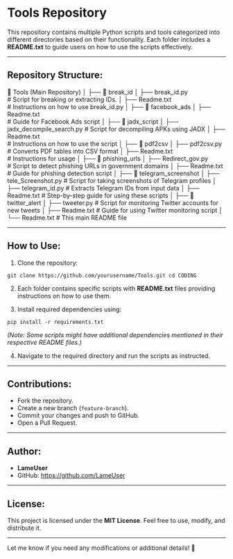 Tools Repository
=================

This repository contains multiple Python scripts and tools categorized into different directories based on their functionality. Each folder includes a **README.txt** to guide users on how to use the scripts effectively.

----------------------------------------

Repository Structure:
---------------------

📂 Tools  (Main Repository)
│
├── 📂 break_id
│   ├── break_id.py          
      # Script for breaking or extracting IDs.
│   ├── Readme.txt            
      # Instructions on how to use break_id.py
│
├── 📂 facebook_ads
│   ├── Readme.txt            
      # Guide for Facebook Ads script
│
├── 📂 jadx_script
│   ├── jadx_decompile_search.py 
      # Script for decompiling APKs using JADX
│   ├── Readme.txt             
      # Instructions on how to use the script
│
├── 📂 pdf2csv
│   ├── pdf2csv.py             
      # Converts PDF tables into CSV format
│   ├── Readme.txt             
      # Instructions for usage
│
├── 📂 phishing_urls
│   ├── Redirect_gov.py        
      # Script to detect phishing URLs in government domains
│   ├── Readme.txt             
      # Guide for phishing detection script
│
├── 📂 telegram_screenshot
│   ├── tele_Screenshot.py     # Script for taking screenshots of Telegram profiles
│   ├── telegram_id.py         # Extracts Telegram IDs from input data
│   ├── Readme.txt             # Step-by-step guide for using these scripts
│
├── 📂 twitter_alert
│   ├── tweeter.py             # Script for monitoring Twitter accounts for new tweets
│   ├── Readme.txt             # Guide for using Twitter monitoring script
│
└── Readme.txt                 # This main README file

----------------------------------------

How to Use:
-----------
1. Clone the repository:
```
git clone https://github.com/yourusername/Tools.git cd CODING
```

2. Each folder contains specific scripts with **README.txt** files providing instructions on how to use them.

3. Install required dependencies using:
```
pip install -r requirements.txt
```
*(Note: Some scripts might have additional dependencies mentioned in their respective README files.)*

4. Navigate to the required directory and run the scripts as instructed.

----------------------------------------

Contributions:
--------------
- Fork the repository.
- Create a new branch (`feature-branch`).
- Commit your changes and push to GitHub.
- Open a Pull Request.

----------------------------------------

Author:
-------
- **LameUser**
- GitHub: https://github.com/LameUser

----------------------------------------

License:
--------
This project is licensed under the **MIT License**. Feel free to use, modify, and distribute it.

----------------------------------------

Let me know if you need any modifications or additional details! 🚀
